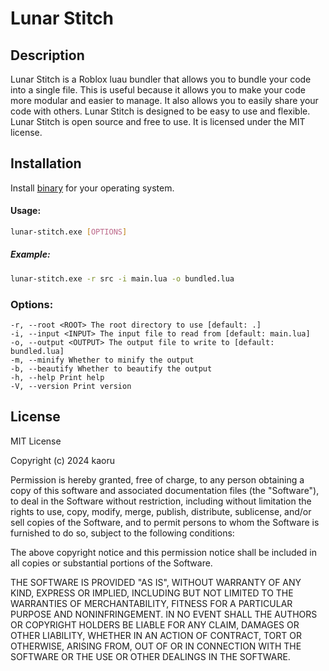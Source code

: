 # Lunar Stitch

## Description

Lunar Stitch is a Roblox luau bundler that allows you to bundle your code into a single file. This is useful because it allows you to make your code more modular and easier to manage. It also allows you to easily share your code with others. Lunar Stitch is designed to be easy to use and flexible. Lunar Stitch is open source and free to use. It is licensed under the MIT license.

## Installation

Install [binary](https://github.com/kaorlol/lunar-stitch/releases/latest) for your operating system.

#### Usage:

```sh
lunar-stitch.exe [OPTIONS]
```

##### Example:

```sh
lunar-stitch.exe -r src -i main.lua -o bundled.lua
```

### Options:

```
-r, --root <ROOT> The root directory to use [default: .]
-i, --input <INPUT> The input file to read from [default: main.lua]
-o, --output <OUTPUT> The output file to write to [default: bundled.lua]
-m, --minify Whether to minify the output
-b, --beautify Whether to beautify the output
-h, --help Print help
-V, --version Print version
```

## License

MIT License

Copyright (c) 2024 kaoru

Permission is hereby granted, free of charge, to any person obtaining a copy
of this software and associated documentation files (the "Software"), to deal
in the Software without restriction, including without limitation the rights
to use, copy, modify, merge, publish, distribute, sublicense, and/or sell
copies of the Software, and to permit persons to whom the Software is
furnished to do so, subject to the following conditions:

The above copyright notice and this permission notice shall be included in all
copies or substantial portions of the Software.

THE SOFTWARE IS PROVIDED "AS IS", WITHOUT WARRANTY OF ANY KIND, EXPRESS OR
IMPLIED, INCLUDING BUT NOT LIMITED TO THE WARRANTIES OF MERCHANTABILITY,
FITNESS FOR A PARTICULAR PURPOSE AND NONINFRINGEMENT. IN NO EVENT SHALL THE
AUTHORS OR COPYRIGHT HOLDERS BE LIABLE FOR ANY CLAIM, DAMAGES OR OTHER
LIABILITY, WHETHER IN AN ACTION OF CONTRACT, TORT OR OTHERWISE, ARISING FROM,
OUT OF OR IN CONNECTION WITH THE SOFTWARE OR THE USE OR OTHER DEALINGS IN THE
SOFTWARE.

